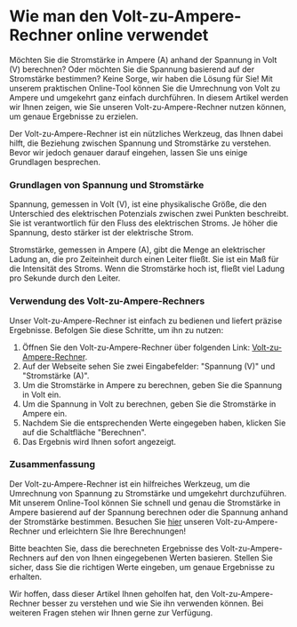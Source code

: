 Wie man den Volt-zu-Ampere-Rechner online verwendet
===================================================

Möchten Sie die Stromstärke in Ampere (A) anhand der Spannung in Volt (V) berechnen? Oder möchten Sie die Spannung basierend auf der Stromstärke bestimmen? Keine Sorge, wir haben die Lösung für Sie! Mit unserem praktischen Online-Tool können Sie die Umrechnung von Volt zu Ampere und umgekehrt ganz einfach durchführen. In diesem Artikel werden wir Ihnen zeigen, wie Sie unseren Volt-zu-Ampere-Rechner nutzen können, um genaue Ergebnisse zu erzielen.

Der Volt-zu-Ampere-Rechner ist ein nützliches Werkzeug, das Ihnen dabei hilft, die Beziehung zwischen Spannung und Stromstärke zu verstehen. Bevor wir jedoch genauer darauf eingehen, lassen Sie uns einige Grundlagen besprechen.

### Grundlagen von Spannung und Stromstärke

Spannung, gemessen in Volt (V), ist eine physikalische Größe, die den Unterschied des elektrischen Potenzials zwischen zwei Punkten beschreibt. Sie ist verantwortlich für den Fluss des elektrischen Stroms. Je höher die Spannung, desto stärker ist der elektrische Strom.

Stromstärke, gemessen in Ampere (A), gibt die Menge an elektrischer Ladung an, die pro Zeiteinheit durch einen Leiter fließt. Sie ist ein Maß für die Intensität des Stroms. Wenn die Stromstärke hoch ist, fließt viel Ladung pro Sekunde durch den Leiter.

### Verwendung des Volt-zu-Ampere-Rechners

Unser Volt-zu-Ampere-Rechner ist einfach zu bedienen und liefert präzise Ergebnisse. Befolgen Sie diese Schritte, um ihn zu nutzen:

1. Öffnen Sie den Volt-zu-Ampere-Rechner über folgenden Link: [Volt-zu-Ampere-Rechner](https://www.onlinecalculatorsfree.com/de/tools/volt-to-amps-calculator.html).
2. Auf der Webseite sehen Sie zwei Eingabefelder: "Spannung (V)" und "Stromstärke (A)".
3. Um die Stromstärke in Ampere zu berechnen, geben Sie die Spannung in Volt ein.
4. Um die Spannung in Volt zu berechnen, geben Sie die Stromstärke in Ampere ein.
5. Nachdem Sie die entsprechenden Werte eingegeben haben, klicken Sie auf die Schaltfläche "Berechnen".
6. Das Ergebnis wird Ihnen sofort angezeigt.

### Zusammenfassung

Der Volt-zu-Ampere-Rechner ist ein hilfreiches Werkzeug, um die Umrechnung von Spannung zu Stromstärke und umgekehrt durchzuführen. Mit unserem Online-Tool können Sie schnell und genau die Stromstärke in Ampere basierend auf der Spannung berechnen oder die Spannung anhand der Stromstärke bestimmen. Besuchen Sie [hier](https://www.onlinecalculatorsfree.com/de/tools/volt-to-amps-calculator.html) unseren Volt-zu-Ampere-Rechner und erleichtern Sie Ihre Berechnungen!

Bitte beachten Sie, dass die berechneten Ergebnisse des Volt-zu-Ampere-Rechners auf den von Ihnen eingegebenen Werten basieren. Stellen Sie sicher, dass Sie die richtigen Werte eingeben, um genaue Ergebnisse zu erhalten.

Wir hoffen, dass dieser Artikel Ihnen geholfen hat, den Volt-zu-Ampere-Rechner besser zu verstehen und wie Sie ihn verwenden können. Bei weiteren Fragen stehen wir Ihnen gerne zur Verfügung.